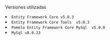 Versiones utilizadas
<li><code>Entity Framework Core v5.0.3</code>
<li><code>Entity Framework Core Tools  v5.0.3</code>
<li><code>Pomelo Entity Framework Core MySql  v5.0.0</code>
<li><code>MySql v8.0.23</code>
